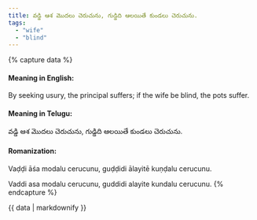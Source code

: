 ```yaml
---
title: వడ్డి ఆశ మొదలు చెరుచును, గుడ్డిది ఆలయితే కుండలు చెరుచును.
tags:
  - "wife"
  - "blind"
---
```


{% capture data %}
#### Meaning in English:
By seeking usury, the principal suffers; if the wife be blind, the pots suffer.

#### Meaning in Telugu:
వడ్డి ఆశ మొదలు చెరుచును, గుడ్డిది ఆలయితే కుండలు చెరుచును.

#### Romanization:
Vaḍḍi āśa modalu cerucunu, guḍḍidi ālayitē kuṇḍalu cerucunu.

Vaddi asa modalu cerucunu, guddidi alayite kundalu cerucunu.
{% endcapture %}

{{ data | markdownify }}

